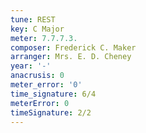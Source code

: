 ```yaml
---
tune: REST
key: C Major
meter: 7.7.7.3.
composer: Frederick C. Maker
arranger: Mrs. E. D. Cheney
year: '-'
anacrusis: 0
meter_error: '0'
time_signature: 6/4
meterError: 0
timeSignature: 2/2
---
```


